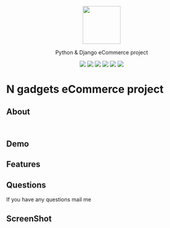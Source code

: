 <p align="center"><img src="https://user-images.githubusercontent.com/112808009/204583121-a8e82984-8955-493a-88a2-fd8a421ca073.png" width="100"></p>
<p align="center">Python & Django eCommerce project</p>
<div align="center">
<img src="https://img.shields.io/badge/Django-239120?logo=django&logoColor=white" />
<img src="https://img.shields.io/badge/SQL%20Server-CC2927?logo=microsoft-sql-server&logoColor=white" />
<img src="https://img.shields.io/badge/html5-E34F26?logo=html5&logoColor=white" />
<img src="https://img.shields.io/badge/css3-1572B6?logo=css3&logoColor=white" />
<img src="https://img.shields.io/badge/bootstrap-563D7C?logo=bootstrap&logoColor=white" />
<img src="https://img.shields.io/badge/Github-181717?logo=github&logoColor=white" />
 </div>
 
# N gadgets eCommerce project
## About<p><img src="https://user-images.githubusercontent.com/112808009/204583121-a8e82984-8955-493a-88a2-fd8a421ca073.png" width="10"></p>

## Demo

## Features

## Questions
If you have any questions mail me 

## ScreenShot

